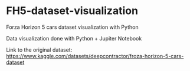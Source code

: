 # FH5-dataset-visualization
Forza Horizon 5 cars dataset visualization with Python

Data visualization done with Python + Jupiter Notebook

Link to the original dataset: https://www.kaggle.com/datasets/deepcontractor/froza-horizon-5-cars-dataset
